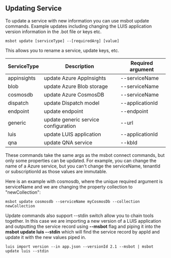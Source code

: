 ## Updating Service
To update a service with new information you can use msbot update commands. Example updates including changing the LUIS application version information in the .bot file or keys etc. 

```shell
msbot update [serviceType] --[requiredArg] [value]
```

This allows you to rename a service, update keys, etc.

| ServiceType | Description                          | Required argument |
|-------------|--------------------------------------|-------------------|
| appinsights | update Azure AppInsights             | --serviceName     |
| blob        | update Azure Blob storage            | --serviceName     |
| cosmosdb    | update Azure CosmosDB                | --serviceName     |
| dispatch    | update Dispatch model                | --applicationId   |
| endpoint    | update endpoint                      | --endpoint        |
| generic     | update generic service configuration | --url             |
| luis        | update LUIS application              | --applicationId   |
| qna         | update QNA service                   | --kbId            |

These commands take the same args as the msbot connect <servicetype> commands, but only some properties can be updated.
For example, you can change the name of a Azure service, but you can't change the serviceName, tenantId or subscriptionId
as those values are immutable.

Here is an example with cosmosdb, where the unique required argument is serviceName and we are changing the property collection to "newCollection":
```shell
msbot update cosmosdb --serviceName myCosmosDb --collection newCollection
```

Update commands also support --stdin switch allow you to chain tools together.  In this case we
are importing a new version of a LUIS application and outputting the service record using **--msbot** flag
and piping it into the **msbot update luis --stdin** which will find the service record by appId and update
it with the new values piped in.

```shell
luis import version --in app.json --versionId 2.1 --msbot | msbot update luis --stdin
```

